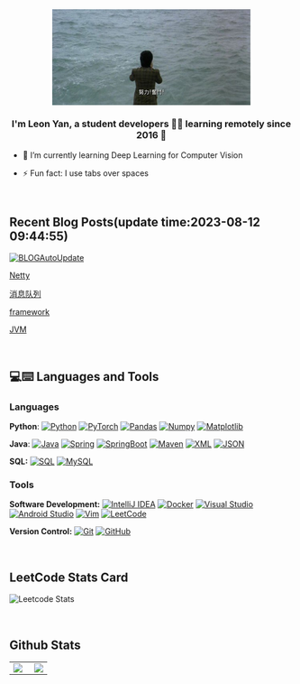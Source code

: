 <div align="center">
<img src="struggle.jpg" align="center" style="width: 70%" />
</div>  
  

### <div align="center">I'm Leon Yan, a student developers 👨‍💻 learning remotely since 2016 🚀</div>  
  

- 🌱 I’m currently learning Deep Learning for Computer Vision  
  

- ⚡ Fun fact: I use tabs over spaces  

<br/>  

## Recent Blog Posts(update time:2023-08-12 09:44:55)
[![BLOGAutoUpdate](https://github.com/leonyan18/leonyan18/actions/workflows/main.yml/badge.svg)](https://github.com/leonyan18/leonyan18/actions/workflows/main.yml)

[Netty](http://dawnchannel.tech/2023/05/27/Netty/)

[消息队列](http://dawnchannel.tech/2023/06/26/MQ/)

[framework](http://dawnchannel.tech/2023/06/15/framework/)

[](http://dawnchannel.tech/2023/06/19/redis/)

[JVM](http://dawnchannel.tech/2023/06/14/jvm/)

[](http://dawnchannel.tech/2023/06/13/database/)


<br/>

## 💻:keyboard: Languages and Tools 

### Languages

  **Python**:
  [![Python](https://img.shields.io/badge/-Python-black?style=flat&logo=python&link=https://github.com/leonyan18/Python-AWS-TradingAI)](https://github.com/leonyan18/Python-AWS-TradingAI)
  [![PyTorch](https://img.shields.io/badge/-PyTorch-EE4C2C?style=flat&logo=PyTorch&logoColor=white&link=https://github.com/leonyan18/Python-AWS-TradingAI)](https://github.com/leonyan18/Python-AWS-TradingAI)
  [![Pandas](https://img.shields.io/badge/-Pandas-150458?style=flat&logo=Pandas&link=https://github.com/leonyan18/Python-AWS-TradingAI)](https://github.com/leonyan18/Python-AWS-TradingAI)
  [![Numpy](https://img.shields.io/badge/-Numpy-lightgray?style=flat&logo=Numpy&logoColor=white&link=https://github.com/leonyan18/Python-AWS-TradingAI)](https://github.com/leonyan18/Python-AWS-TradingAI)
  [![Matplotlib](https://img.shields.io/badge/-Matplotlib-black?style=flat&logo=Matplotlib&logoColor=white&link=https://github.com/leonyan18/Python-AWS-TradingAI)](https://github.com/leonyan18/Python-AWS-TradingAI)

  **Java**: 
  [![Java](https://img.shields.io/badge/Java-orange?style=flat&logo=java&logoColor=white&link=https://github.com/leonyan18/OOP-JAVA-and-Android-App-Developer)](https://github.com/leonyan18/OOP-JAVA-and-Android-App-Developer) 
  [![Spring](https://img.shields.io/badge/-Spring-lightgray?style=flat&logo=spring&link=https://github.com/leonyan18/Java-Web-Developer)](https://github.com/leonyan18/Java-Web-Developer)
  [![SpringBoot](https://img.shields.io/badge/-Springboot-black?style=flat&logo=springboot&link=https://github.com/leonyan18/Java-Web-Developer)](https://github.com/leonyan18/Java-Web-Developer)
  [![Maven](https://img.shields.io/badge/Maven-C71A36?style=flat&logo=apache-maven&link=hhttps://github.com/leonyan18/Java-Web-Developer)](https://github.com/leonyan18/Java-Web-Developer) 
  [![XML](https://img.shields.io/badge/-XML-orange?style=flat&logo=xml&link=https://github.com/leonyan18/Java-Web-Developer)](https://github.com/leonyan18/Java-Web-Developer)
  [![JSON](https://img.shields.io/badge/-JSON-lightgray?style=flat&logo=json&link=https://github.com/leonyan18/Java-Web-Developer)](https://github.com/leonyan18/Java-Web-Developer)

  **SQL:**
  [![SQL](https://img.shields.io/badge/-SQL-orange?style=flat&logo=sql&link=https://github.com/leonyan18)](https://github.com/leonyan18)
  [![MySQL](https://img.shields.io/badge/-MySQL-lightgray?style=flat&logo=mysql&link=https://github.com/leonyan18)](https://github.com/leonyan18)

### Tools

**Software Development:**
[![IntelliJ IDEA](https://img.shields.io/badge/-red?style=flat&logo=IntelliJ-IDEA&logoColor=white&link=https://github.com/leonyan18 "IntelliJ IDEA")](https://github.com/leonyan18)
[![Docker](https://img.shields.io/badge/-2496ED?style=flat&logo=Docker&logoColor=white&link=https://github.com/leonyan18 "Docker")](https://github.com/leonyan18)
[![Visual Studio](https://img.shields.io/badge/-007ACC?style=flat&logo=Visual-Studio-Code&logoColor=white&link=https://github.com/leonyan18 "Visual Studio")](https://github.com/leonyan18)
[![Android Studio](https://img.shields.io/badge/-3DDC84?style=flat&logo=Android-Studio&logoColor=white&link=https://github.com/leonyan18 "Android Studio" )](https://github.com/leonyan18)
[![Vim](https://img.shields.io/badge/-019733?style=flat&logo=Vim&logoColor=white&link=https://github.com/leonyan18 "Vim")](https://github.com/leonyan18)
[![LeetCode](https://img.shields.io/badge/-02569B?style=flat&logo=leetCode&logoColor=white&link=https://github.com/leonyan18 "LeetCode")](https://github.com/leonyan18)

**Version Control:**
[![Git](https://img.shields.io/badge/-Git-black?style=flat&logo=git&link=https://github.com/leonyan18)](https://github.com/leonyan18) 
[![GitHub](https://img.shields.io/badge/-GitHub-181717?style=flat&logo=github&link=https://github.com/leonyan18)](https://github.com/leonyan18)
  

<br/>  

## LeetCode Stats Card  

![Leetcode Stats](https://leetcard.jacoblin.cool/leonyan18?theme=unicorn&extension=heatmap&site=cn)

<br/>  

## Github Stats  
<table><tr><td valign="top" width="55%">

<img src="https://github-readme-stats.vercel.app/api?username=leonyan18&show_icons=true&count_private=true&hide_border=true" align="left" style="width: 100%;" />

</td><td valign="top" width="45%">

<img src="https://github-readme-stats.vercel.app/api/top-langs/?username=leonyan18&hide_border=true&layout=compact" align="right" style="width: 100%" />


</td></tr></table>  

<br/>  
